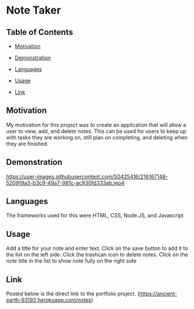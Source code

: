 # Note Taker

## Table of Contents
* [Motivation](#Motivation)

* [Demonstration](#Demonstration)

* [Languages](#Languages)

* [Usage](#Usage)

* [Link](#Link)



## Motivation

My motivation for this project was to create an application that will allow a user to view, add, and delete notes. This can be used for users to keep up with tasks they are working on, still plan on completing, and deleting when they are finished.

## Demonstration



https://user-images.githubusercontent.com/50425416/216167148-520919a3-b3c9-49a7-981c-ac930fd333ab.mp4




## Languages

The frameworks used for this were HTML, CSS, Node.JS, and Javascript

## Usage

Add a title for your note and enter text. Click on the save button to add it to the list on the left side. Click the trashcan icon to delete notes. Click on the note title in the list to show note fully on the right side

## Link

Posted below is the direct link to the portfolio project.
(https://ancient-earth-93192.herokuapp.com/notes)

